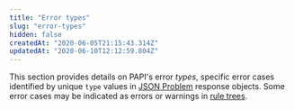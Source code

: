 ```yaml
---
title: "Error types"
slug: "error-types"
hidden: false
createdAt: "2020-06-05T21:15:43.314Z"
updatedAt: "2020-06-10T12:12:59.804Z"
---
```

This section provides details on PAPI's error _types_, specific error cases identified by unique `type` values in [JSON Problem](doc:json-problem-responses) response objects. Some error cases may be indicated as errors or warnings in [rule trees](doc:rule-tree-warnings).